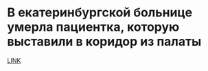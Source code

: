 # В екатеринбургской больнице умерла пациентка, которую выставили в коридор из палаты



[LINK](https://varlamov.ru/3824027.html)